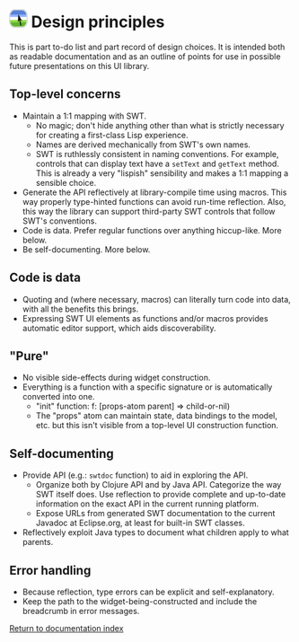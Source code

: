 # ![Logo](images/icon32x32.png) Design principles

This is part to-do list and part record of design choices.  It is intended both as readable documentation and as an outline of points for use in possible future presentations on this UI library.

## Top-level concerns

*  Maintain a 1:1 mapping with SWT.
    *  No magic; don't hide anything other than what is strictly necessary for creating a first-class Lisp experience.
    *  Names are derived mechanically from SWT's own names.
    *  SWT is ruthlessly consistent in naming conventions.  For example, controls that can display text have a `setText` and `getText` method.  This is already a very "lispish" sensibility and makes a 1:1 mapping a sensible choice.
*  Generate the API reflectively at library-compile time using macros.  This way properly type-hinted functions can avoid run-time reflection.  Also, this way the library can support third-party SWT controls that follow SWT's conventions.
*  Code is data.  Prefer regular functions over anything hiccup-like.  More below.
*  Be self-documenting.  More below.

## Code is data

* Quoting and (where necessary, macros) can literally turn code into data, with all the benefits this brings.
* Expressing SWT UI elements as functions and/or macros provides automatic editor support, which aids discoverability.

## "Pure"

* No visible side-effects during widget construction.
* Everything is a function with a specific signature or is automatically converted into one.
    *  "init" function: f: [props-atom parent] => child-or-nil)
    *  The "props" atom can maintain state, data bindings to the model, etc. but this isn't visible from a top-level UI construction function.

## Self-documenting

* Provide API (e.g.: `swtdoc` function) to aid in exploring the API.
    *  Organize both by Clojure API and by Java API.  Categorize the way SWT itself does.  Use reflection to provide complete and up-to-date information on the exact API in the current running platform.
    *  Expose URLs from generated SWT documentation to the current Javadoc at Eclipse.org, at least for built-in SWT classes.
* Reflectively exploit Java types to document what children apply to what parents.

## Error handling

* Because reflection, type errors can be explicit and self-explanatory.
* Keep the path to the widget-being-constructed and include the breadcrumb in error messages.

[Return to documentation index](000-index.md)
